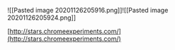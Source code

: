 ![[Pasted image 20201126205916.png]]![[Pasted image 20201126205924.png]]

[http://stars.chromeexperiments.com/](http://stars.chromeexperiments.com/)
